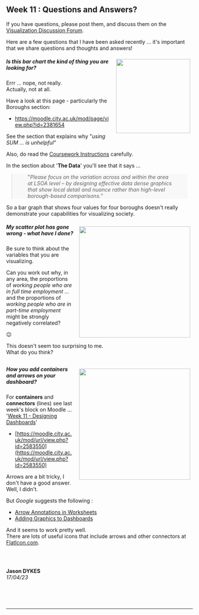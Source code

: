 <link rel="stylesheet" href="https://jsndyks.github.io/sg2047/css/sg2047.css">

<!---
<link rel="stylesheet" href="https://staff.city.ac.uk/~jad7/sg2047/sg2047.css">


<!-- ![SG2047 VISSOC](https://staff.city.ac.uk/~jad7/sg2047/html/sg2047.logo.201920.300.png)

  -->

## Week 11 : Questions and Answers?

<style type="text/css">

.q {background-color:#f6fef0; margin:1em; padding:1.25em; padding-left:2em; font-size:90%; color:#20b020; markdown=1}
.aside {background-color:#fdfdfd; margin:1em; padding:1.25em; padding-left:5em; padding-right:2em; font-size:90%; color:#404040; border:#e0e0e0 dashed 1pt; markdown=1}
.iB {border:solid #c0c0c0 1px; padding:0.25em; margin:0.5em;}
.iR {float:right; margin:0.5em; margin-left:1em}
.break {clear:both}
.hrl {border:0.5px dashed #e0e0e0; height:0.25px; background-color:#fff}

h4 h5 h6 {color:#f00}
.reality {background-color:#fff8f0; padding:0.5em; border:0.5em}
.r2 {font-size:80%}
.myTable table {margin-left:4em}
.myTable table td {padding:0.5em; padding-left:2em;padding-right:2em;}
blockquote {margin:1em; margin-left:6em: padding:2em; padding-left:3em;padding-right:3em; background-color:#f8f8f8}

</style>

If you have questions, please post them, and discuss them on the <a href="https://moodle.city.ac.uk/mod/forum/view.php?f=94494">Visualization Discussion Forum</a>.

Here are a few questions that I have been asked recently ... it's important that we share questions and thoughts and answers!

<div class="iR">
<a href="https://www.staff.city.ac.uk/~jad7/sg2047/html/img/k045.bar.png">
<img width=200 src="https://www.staff.city.ac.uk/~jad7/sg2047/html/img/k045.bar.png"/></a>
</div>

##### Is this bar chart the kind of thing you are looking for?

Errr ... nope, not really.<br/>
Actually, not at all.<br/>

Have a look at this page - particularly the Boroughs section:

- https://moodle.city.ac.uk/mod/page/view.php?id=2381654

See the section that explains why "<i>using SUM ... is unhelpful</i>"

Also, do read the <a href="https://moodle.city.ac.uk/pluginfile.php/3030288/mod_assign/introattachment/0/sg2047.coursework2023.task2.v1.pdf?forcedownload=1">Coursework Instructions</a> carefully.

In the section about '**The Data**' you'll see that it says ...

> "_Please focus on the variation across and within the area at LSOA level – by designing effective data dense graphics that show local detail and nuance rather than high-level borough-based comparisons._"

So a bar graph that shows four values for four boroughs doesn't really demonstrate your capabilities for visualizing society.

<div class="break"/>

<div class="iR">
<a href="https://jsndyks.github.io/sg2047/moodle/week12/img/sg2047.tableau.employmentScatterPlot.png">
<img width=300 src="https://jsndyks.github.io/sg2047/moodle/week12/img/sg2047.tableau.employmentScatterPlot.png"/></a>
</div>

##### My scatter plot has gone wrong - what have I done?

Be sure to think about the variables that you are visualizing.

Can you work out why, in any area, the proportions of _working people who are in full time employment_ ... and the proportions of _working people who are in part-time employment_ might be strongly negatively correlated?

😉

This doesn't seem too surprising to me.<br/>
What do you think?

## <div class="break"/>

<div class="break"/>

<div class="iR">
<a href="https://jsndyks.github.io/sg2047/moodle/week12/img/sg2047.tableau.dashboardAnnotation.png">
<img width=300 src="https://jsndyks.github.io/sg2047/moodle/week12/img/sg2047.tableau.dashboardAnnotation.png"/></a>
</div>

##### How you add containers and arrows on your dashboard?

For **containers** and **connectors** (lines) see last week's block on Moodle ... '[Week 11 - Designing Dashboards](https://moodle.city.ac.uk/mod/url/view.php?id=2583550)'

- [https://moodle.city.ac.uk/mod/url/view.php?id=2583550](https://moodle.city.ac.uk/mod/url/view.php?id=2583550)

Arrows are a bit tricky, I don't have a good answer.<br/>
Well, I didn't.

But _Google_ suggests the following :

- [Arrow Annotations in Worksheets](https://help.tableau.com/current/pro/desktop/en-us/annotations_annotations_add.htm)
- [Adding Graphics to Dashboards](https://www.tableau.com/blog/how-add-illustrations-your-dashboard-and-why-you-should-care-78854)

And it seems to work pretty well.<br/>
There are lots of useful icons that include arrows and other connectors at [FlatIcon.com](https://www.flaticon.com/).

## <div class="break"/>

&nbsp;

**Jason DYKES**<br/>
_17/04/23_

&nbsp;

&nbsp;

---
